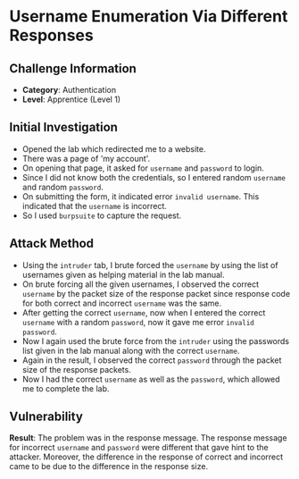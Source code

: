 # Username Enumeration Via Different Responses

## Challenge Information
- **Category**: Authentication
- **Level**: Apprentice (Level 1)

## Initial Investigation
- Opened the lab which redirected me to a website.
- There was a page of 'my account'.
- On opening that page, it asked for `username` and `password` to login.
- Since I did not know both the credentials, so I entered random `username` and random `password`.
- On submitting the form, it indicated error `invalid username`. This indicated that the `username` is incorrect.
- So I used `burpsuite` to capture the request.

## Attack Method
- Using the `intruder` tab, I brute forced the `username` by using the list of usernames given as helping material in the lab manual.
- On brute forcing all the given usernames, I observed the correct `username` by the packet size of the response packet since response code for both correct and incorrect `username` was the same.
- After getting the correct `username`, now when I entered the correct `username` with a random `password`, now it gave me error `invalid password`.
- Now I again used the brute force from the `intruder` using the passwords list given in the lab manual along with the correct `username`.
- Again in the result, I observed the correct `password` through the packet size of the response packets.
- Now I had the correct `username` as well as the `password`, which allowed me to complete the lab.

## Vulnerability
**Result**: The problem was in the response message. The response message for incorrect `username` and `password` were different that gave hint to the attacker. Moreover, the difference in the response of correct and incorrect came to be due to the difference in the response size.
